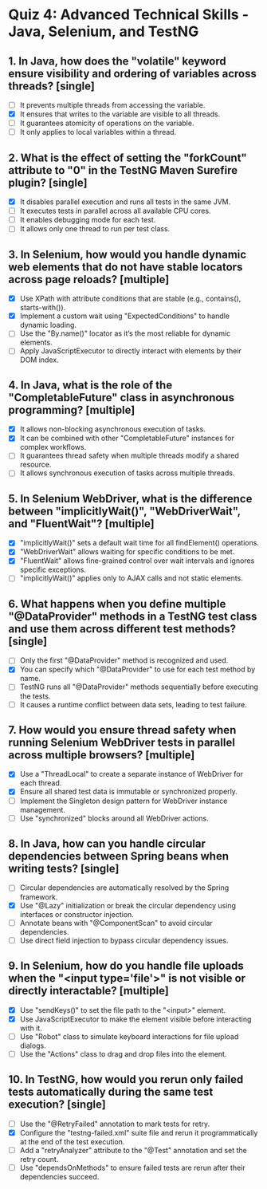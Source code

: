 # Quiz 4: Advanced Technical Skills - Java, Selenium, and TestNG

## 1. In Java, how does the "volatile" keyword ensure visibility and ordering of variables across threads? [single]

- [ ] It prevents multiple threads from accessing the variable.
- [x] It ensures that writes to the variable are visible to all threads.
- [ ] It guarantees atomicity of operations on the variable.
- [ ] It only applies to local variables within a thread.

## 2. What is the effect of setting the "forkCount" attribute to "0" in the TestNG Maven Surefire plugin? [single]

- [x] It disables parallel execution and runs all tests in the same JVM.
- [ ] It executes tests in parallel across all available CPU cores.
- [ ] It enables debugging mode for each test.
- [ ] It allows only one thread to run per test class.

## 3. In Selenium, how would you handle dynamic web elements that do not have stable locators across page reloads? [multiple]

- [x] Use XPath with attribute conditions that are stable (e.g., contains(), starts-with()).
- [x] Implement a custom wait using "ExpectedConditions" to handle dynamic loading.
- [ ] Use the "By.name()" locator as it’s the most reliable for dynamic elements.
- [ ] Apply JavaScriptExecutor to directly interact with elements by their DOM index.

## 4. In Java, what is the role of the "CompletableFuture" class in asynchronous programming? [multiple]

- [x] It allows non-blocking asynchronous execution of tasks.
- [x] It can be combined with other "CompletableFuture" instances for complex workflows.
- [ ] It guarantees thread safety when multiple threads modify a shared resource.
- [ ] It allows synchronous execution of tasks across multiple threads.

## 5. In Selenium WebDriver, what is the difference between "implicitlyWait()", "WebDriverWait", and "FluentWait"? [multiple]

- [x] "implicitlyWait()" sets a default wait time for all findElement() operations.
- [x] "WebDriverWait" allows waiting for specific conditions to be met.
- [x] "FluentWait" allows fine-grained control over wait intervals and ignores specific exceptions.
- [ ] "implicitlyWait()" applies only to AJAX calls and not static elements.

## 6. What happens when you define multiple "@DataProvider" methods in a TestNG test class and use them across different test methods? [single]

- [ ] Only the first "@DataProvider" method is recognized and used.
- [x] You can specify which "@DataProvider" to use for each test method by name.
- [ ] TestNG runs all "@DataProvider" methods sequentially before executing the tests.
- [ ] It causes a runtime conflict between data sets, leading to test failure.

## 7. How would you ensure thread safety when running Selenium WebDriver tests in parallel across multiple browsers? [multiple]

- [x] Use a "ThreadLocal<WebDriver>" to create a separate instance of WebDriver for each thread.
- [x] Ensure all shared test data is immutable or synchronized properly.
- [ ] Implement the Singleton design pattern for WebDriver instance management.
- [ ] Use "synchronized" blocks around all WebDriver actions.

## 8. In Java, how can you handle circular dependencies between Spring beans when writing tests? [single]

- [ ] Circular dependencies are automatically resolved by the Spring framework.
- [x] Use "@Lazy" initialization or break the circular dependency using interfaces or constructor injection.
- [ ] Annotate beans with "@ComponentScan" to avoid circular dependencies.
- [ ] Use direct field injection to bypass circular dependency issues.

## 9. In Selenium, how do you handle file uploads when the "&lt;input type='file'&gt;" is not visible or directly interactable? [multiple]

- [x] Use "sendKeys()" to set the file path to the "&lt;input&gt;" element.
- [x] Use JavaScriptExecutor to make the element visible before interacting with it.
- [ ] Use "Robot" class to simulate keyboard interactions for file upload dialogs.
- [ ] Use the "Actions" class to drag and drop files into the element.

## 10. In TestNG, how would you rerun only failed tests automatically during the same test execution? [single]

- [ ] Use the "@RetryFailed" annotation to mark tests for retry.
- [x] Configure the "testng-failed.xml" suite file and rerun it programmatically at the end of the test execution.
- [ ] Add a "retryAnalyzer" attribute to the "@Test" annotation and set the retry count.
- [ ] Use "dependsOnMethods" to ensure failed tests are rerun after their dependencies succeed.
